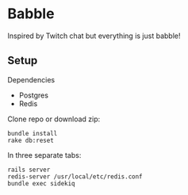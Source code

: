 # Babble

Inspired by Twitch chat but everything is just babble!

## Setup

Dependencies  

- Postgres
- Redis

Clone repo or download zip:

`bundle install`  
`rake db:reset`

In three separate tabs:

`rails server`  
`redis-server /usr/local/etc/redis.conf`  
`bundle exec sidekiq`  
